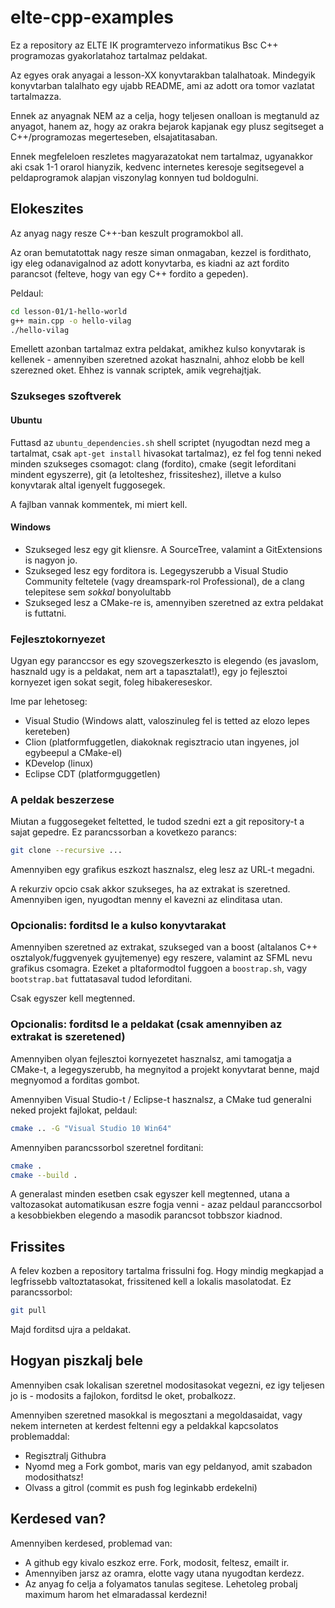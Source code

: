 elte-cpp-examples
=====

Ez a repository az ELTE IK programtervezo informatikus Bsc C++ programozas gyakorlatahoz tartalmaz peldakat.

Az egyes orak anyagai a lesson-XX konyvtarakban talalhatoak. Mindegyik konyvtarban talalhato egy ujabb README, ami az adott ora tomor vazlatat tartalmazza.

Ennek az anyagnak NEM az a celja, hogy teljesen onalloan is megtanuld az anyagot, hanem az, hogy az orakra bejarok kapjanak egy plusz segitseget a C++/programozas megerteseben, elsajatitasaban.

Ennek megfeleloen reszletes magyarazatokat nem tartalmaz, ugyanakkor aki csak 1-1 orarol hianyzik, kedvenc internetes keresoje segitsegevel a peldaprogramok alapjan viszonylag konnyen tud boldogulni.


Elokeszites
-----

Az anyag nagy resze C++-ban keszult programokbol all. 

Az oran bemutatottak nagy resze siman onmagaban, kezzel is fordithato, igy eleg odanavigalnod az adott konyvtarba, es kiadni az azt fordito parancsot (felteve, hogy van egy C++ fordito a gepeden). 

Peldaul:

```bash
cd lesson-01/1-hello-world
g++ main.cpp -o hello-vilag
./hello-vilag
```

Emellett azonban tartalmaz extra peldakat, amikhez kulso konyvtarak is kellenek - amennyiben szeretned azokat hasznalni, ahhoz elobb be kell szerezned oket. Ehhez is vannak scriptek, amik vegrehajtjak.


### Szukseges szoftverek

#### Ubuntu

Futtasd az `ubuntu_dependencies.sh` shell scriptet (nyugodtan nezd meg a tartalmat, csak `apt-get install` hivasokat tartalmaz), ez fel fog tenni neked minden szukseges csomagot: clang (fordito), cmake (segit leforditani mindent egyszerre), git (a letolteshez, frissiteshez), illetve a kulso konyvtarak altal igenyelt fuggosegek. 

A fajlban vannak kommentek, mi miert kell.

#### Windows

 * Szukseged lesz egy git kliensre. A SourceTree, valamint a GitExtensions is nagyon jo.
 * Szukseged lesz egy forditora is. Legegyszerubb a Visual Studio Community feltetele (vagy dreamspark-rol Professional), de a clang telepitese sem *sokkal* bonyolultabb
 * Szukseged lesz a CMake-re is, amennyiben szeretned az extra peldakat is futtatni.


### Fejlesztokornyezet

Ugyan egy paranccsor es egy szovegszerkeszto is elegendo (es javaslom, hasznald ugy is a peldakat, nem art a tapasztalat!), egy jo fejlesztoi kornyezet igen sokat segit, foleg hibakereseskor.

Ime par lehetoseg:

 * Visual Studio (Windows alatt, valoszinuleg fel is tetted az elozo lepes kereteben)
 * Clion (platformfuggetlen, diakoknak regisztracio utan ingyenes, jol egybeepul a CMake-el)
 * KDevelop (linux)
 * Eclipse CDT (platformguggetlen)


### A peldak beszerzese

Miutan a fuggosegeket feltetted, le tudod szedni ezt a git repository-t a sajat gepedre. Ez parancssorban a kovetkezo parancs:

```bash
git clone --recursive ...
```

Amennyiben egy grafikus eszkozt hasznalsz, eleg lesz az URL-t megadni.

A rekurziv opcio csak akkor szukseges, ha az extrakat is szeretned. Amennyiben igen, nyugodtan menny el kavezni az elinditasa utan.


### Opcionalis: forditsd le a kulso konyvtarakat

Amennyiben szeretned az extrakat, szukseged van a boost (altalanos C++ osztalyok/fuggvenyek gyujtemenye) egy reszere, valamint az SFML nevu grafikus csomagra. Ezeket a pltaformodtol fuggoen a `boostrap.sh`, vagy `bootstrap.bat` futtatasaval tudod leforditani.

Csak egyszer kell megtenned.


### Opcionalis: forditsd le a peldakat (csak amennyiben az extrakat is szeretened)

Amennyiben olyan fejlesztoi kornyezetet hasznalsz, ami tamogatja a CMake-t, a legegyszerubb, ha megnyitod a projekt konyvtarat benne, majd megnyomod a forditas gombot.

Amennyiben Visual Studio-t / Eclipse-t hasznalsz, a CMake tud generalni neked projekt fajlokat, peldaul:

```bash
cmake .. -G "Visual Studio 10 Win64"
```

Amennyiben parancssorbol szeretnel forditani:

```bash
cmake .
cmake --build .
```

A generalast minden esetben csak egyszer kell megtenned, utana a valtozasokat automatikusan eszre fogja venni - azaz peldaul paranccsorbol a kesobbiekben elegendo a masodik parancsot tobbszor kiadnod.


Frissites
---

A felev kozben a repository tartalma frissulni fog. Hogy mindig megkapjad a legfrissebb valtoztatasokat, frissitened kell a lokalis masolatodat. Ez parancssorbol:

```bash
git pull
```

Majd forditsd ujra a peldakat.


Hogyan piszkalj bele
---

Amennyiben csak lokalisan szeretnel modositasokat vegezni, ez igy teljesen jo is - modosits a fajlokon, forditsd le oket, probalkozz.

Amennyiben szeretned masokkal is megosztani a megoldasaidat, vagy nekem interneten at kerdest feltenni egy a peldakkal kapcsolatos problemaddal:

* Regisztralj Githubra
* Nyomd meg a Fork gombot, maris van egy peldanyod, amit szabadon modosithatsz!
* Olvass a gitrol (commit es push fog leginkabb erdekelni)


Kerdesed van?
---

Amennyiben kerdesed, problemad van:

 * A github egy kivalo eszkoz erre. Fork, modosit, feltesz, emailt ir.
 * Amennyiben jarsz az oramra, elotte vagy utana nyugodtan kerdezz.
 * Az anyag fo celja a folyamatos tanulas segitese. Lehetoleg probalj maximum harom het elmaradassal kerdezni!


